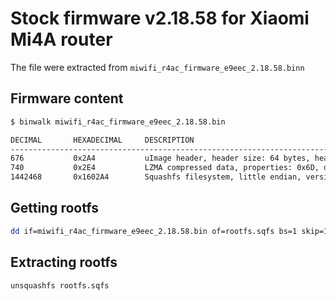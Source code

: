 # Stock firmware v2.18.58 for Xiaomi Mi4A router
The file were extracted from `miwifi_r4ac_firmware_e9eec_2.18.58.binn`

## Firmware content
```bash
$ binwalk miwifi_r4ac_firmware_e9eec_2.18.58.bin                                        ✔ 

DECIMAL       HEXADECIMAL     DESCRIPTION
--------------------------------------------------------------------------------
676           0x2A4           uImage header, header size: 64 bytes, header CRC: 0xCE07E6B, created: 2019-07-30 10:05:45, image size: 1425176 bytes, Data Address: 0x80000000, Entry Point: 0x80000000, data CRC: 0x2EE7892A, OS: Linux, CPU: MIPS, image type: OS Kernel Image, compression type: lzma, image name: "MIPS OpenWrt Linux-3.10.14"
740           0x2E4           LZMA compressed data, properties: 0x6D, dictionary size: 8388608 bytes, uncompressed size: 4220416 bytes
1442468       0x1602A4        Squashfs filesystem, little endian, version 4.0, compression:xz, size: 8814588 bytes, 2039 inodes, blocksize: 262144 bytes, created: 2019-07-30 10:05:41
```

## Getting rootfs
```bash
dd if=miwifi_r4ac_firmware_e9eec_2.18.58.bin of=rootfs.sqfs bs=1 skip=1442468
```

## Extracting rootfs
```bash
unsquashfs rootfs.sqfs
```
